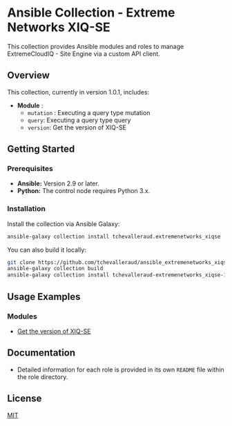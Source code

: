 # Ansible Collection - Extreme Networks XIQ-SE

This collection provides Ansible modules and roles to manage ExtremeCloudIQ - Site Engine via a custom API client.

## Overview

This collection, currently in version 1.0.1, includes:

- **Module** :
  - `mutation` : Executing a query type mutation
  - `query`: Executing a query type query
  - `version`: Get the version of XIQ-SE

## Getting Started

### Prerequisites

- **Ansible:** Version 2.9 or later.
- **Python:** The control node requires Python 3.x.

### Installation

Install the collection via Ansible Galaxy:

```bash
ansible-galaxy collection install tchevalleraud.extremenetworks_xiqse
```

You can also build it locally:

```bash
git clone https://github.com/tchevalleraud/ansible_extremenetworks_xiqse
ansible-galaxy collection build
ansible-galaxy collection install tchevalleraud-extremenetworks_xiqse-1.0.1.tar.gz
```

## Usage Examples

### Modules

* [Get the version of XIQ-SE](https://github.com/tchevalleraud/ansible_extremenetworks_xiqse/blob/main/examples/get-xiqse-version.yml)

## Documentation

* Detailed information for each role is provided in its own `README` file within the role directory.

## License

[MIT](https://github.com/tchevalleraud/ansible_extremenetworks_xiqse/blob/main/LICENSE)